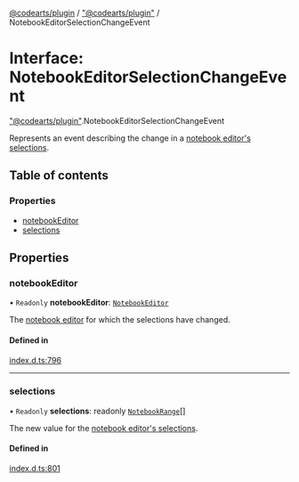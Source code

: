 [@codearts/plugin](../README.md) / ["@codearts/plugin"](../modules/_codearts_plugin_.md) / NotebookEditorSelectionChangeEvent

# Interface: NotebookEditorSelectionChangeEvent

["@codearts/plugin"](../modules/_codearts_plugin_.md).NotebookEditorSelectionChangeEvent

Represents an event describing the change in a [notebook editor's selections](codearts_plugin_.NotebookEditor.md#selections).

## Table of contents

### Properties

- [notebookEditor](codearts_plugin_.NotebookEditorSelectionChangeEvent.md#notebookeditor)
- [selections](codearts_plugin_.NotebookEditorSelectionChangeEvent.md#selections)

## Properties

### notebookEditor

• `Readonly` **notebookEditor**: [`NotebookEditor`](codearts_plugin_.NotebookEditor.md)

The [notebook editor](codearts_plugin_.NotebookEditor.md) for which the selections have changed.

#### Defined in

[index.d.ts:796](https://github.com/huaweicloud/cloudide-plugin-api/blob/5055bbd/index.d.ts#L796)

___

### selections

• `Readonly` **selections**: readonly [`NotebookRange`](../classes/codearts_plugin_.NotebookRange.md)[]

The new value for the [notebook editor's selections](codearts_plugin_.NotebookEditor.md#selections).

#### Defined in

[index.d.ts:801](https://github.com/huaweicloud/cloudide-plugin-api/blob/5055bbd/index.d.ts#L801)
